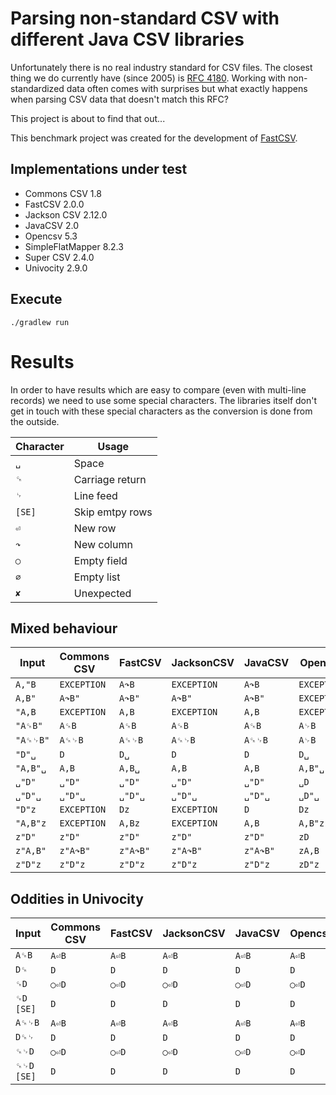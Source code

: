 # Parsing non-standard CSV with different Java CSV libraries

Unfortunately there is no real industry standard for CSV files. The closest thing we do currently
have (since 2005) is [RFC 4180](https://tools.ietf.org/html/rfc4180).
Working with non-standardized data often comes with surprises but what exactly happens when parsing
CSV data that doesn't match this RFC?

This project is about to find that out...

This benchmark project was created for the development of
[FastCSV](https://github.com/osiegmar/FastCSV).

## Implementations under test

- Commons CSV 1.8
- FastCSV 2.0.0
- Jackson CSV 2.12.0
- JavaCSV 2.0
- Opencsv 5.3
- SimpleFlatMapper 8.2.3
- Super CSV 2.4.0
- Univocity 2.9.0

## Execute

    ./gradlew run

# Results

In order to have results which are easy to compare (even with multi-line records) we need to use
some special characters.
The libraries itself don't get in touch with these special characters as the conversion is done
from the outside.

| Character | Usage             |
| --------- | ----------------- |
| `␣`       | Space             |
| `␍`       | Carriage return   |
| `␊`       | Line feed         |
| `[SE]`    | Skip emtpy rows   |
| `⏎`       | New row           |
| `↷`       | New column        |
| `◯`       | Empty field       |
| `∅`       | Empty list        |
| `✘`       | Unexpected        |

## Mixed behaviour
| Input    | Commons CSV | FastCSV  | JacksonCSV  | JavaCSV  | Opencsv     | Sfm      | SuperCSV    | Univocity |
| -------- | ----------- | -------- | ----------- | -------- | ----------- | -------- | ----------- | --------- |
| `A,"B`   | `EXCEPTION` | `A↷B`    | `EXCEPTION` | `A↷B`    | `EXCEPTION` | `A↷B`    | `EXCEPTION` | `A↷B`     |
| `A,B"`   | `A↷B"`      | `A↷B"`   | `A↷B"`      | `A↷B"`   | `EXCEPTION` | `A↷B"`   | `EXCEPTION` | `A↷B"`    |
| `"A,B`   | `EXCEPTION` | `A,B`    | `EXCEPTION` | `A,B`    | `EXCEPTION` | `A,B`    | `EXCEPTION` | `A,B`     |
| `"A␍B"`  | `A␍B`       | `A␍B`    | `A␍B`       | `A␍B`    | `A␊B`       | `A␍B`    | `A␊B`       | `A␍B`     |
| `"A␍␊B"` | `A␍␊B`      | `A␍␊B`   | `A␍␊B`      | `A␍␊B`   | `A␊B`       | `A␍␊B`   | `A␊B`       | `A␍␊B`    |
| `"D"␣`   | `D`         | `D␣`     | `D`         | `D`      | `D␣`        | `D"␣`    | `D␣`        | `D`       |
| `"A,B"␣` | `A,B`       | `A,B␣`   | `A,B`       | `A,B`    | `A,B"␣`     | `A,B"␣`  | `A,B␣`      | `A,B`     |
| `␣"D"`   | `␣"D"`      | `␣"D"`   | `␣"D"`      | `␣"D"`   | `␣D`        | `␣"D"`   | `␣D`        | `␣"D"`    |
| `␣"D"␣`  | `␣"D"␣`     | `␣"D"␣`  | `␣"D"␣`     | `␣"D"␣`  | `␣D"␣`      | `␣"D"␣`  | `␣D␣`       | `␣"D"␣`   |
| `"D"z`   | `EXCEPTION` | `Dz`     | `EXCEPTION` | `D`      | `Dz`        | `D"z`    | `Dz`        | `"D"z`    |
| `"A,B"z` | `EXCEPTION` | `A,Bz`   | `EXCEPTION` | `A,B`    | `A,B"z`     | `A,B"z`  | `A,Bz`      | `"A,B"z`  |
| `z"D"`   | `z"D"`      | `z"D"`   | `z"D"`      | `z"D"`   | `zD`        | `z"D"`   | `zD`        | `z"D"`    |
| `z"A,B"` | `z"A↷B"`    | `z"A↷B"` | `z"A↷B"`    | `z"A↷B"` | `zA,B`      | `z"A↷B"` | `zA,B`      | `z"A↷B"`  |
| `z"D"z`  | `z"D"z`     | `z"D"z`  | `z"D"z`     | `z"D"z`  | `zD"z`      | `z"D"z`  | `zDz`       | `z"D"z`   |

## Oddities in Univocity
| Input      | Commons CSV | FastCSV | JacksonCSV | JavaCSV | Opencsv | Sfm   | SuperCSV | Univocity |
| ---------- | ----------- | ------- | ---------- | ------- | ------- | ----- | -------- | --------- |
| `A␍B`      | `A⏎B`       | `A⏎B`   | `A⏎B`      | `A⏎B`   | `A⏎B`   | `A⏎B` | `A⏎B`    | `A␍B ✘`   |
| `D␍`       | `D`         | `D`     | `D`        | `D`     | `D`     | `D`   | `D`      | `D␍ ✘`    |
| `␍D`       | `◯⏎D`       | `◯⏎D`   | `◯⏎D`      | `◯⏎D`   | `◯⏎D`   | `◯⏎D` | `◯⏎D`    | `␍D ✘`    |
| `␍D [SE]`  | `D`         | `D`     | `D`        | `D`     | `D`     | `D`   | `D`      | `␍D ✘`    |
| `A␍␊B`     | `A⏎B`       | `A⏎B`   | `A⏎B`      | `A⏎B`   | `A⏎B`   | `A⏎B` | `A⏎B`    | `A␍⏎B ✘`  |
| `D␍␊`      | `D`         | `D`     | `D`        | `D`     | `D`     | `D`   | `D`      | `D␍ ✘`    |
| `␍␊D`      | `◯⏎D`       | `◯⏎D`   | `◯⏎D`      | `◯⏎D`   | `◯⏎D`   | `◯⏎D` | `◯⏎D`    | `␍⏎D ✘`   |
| `␍␊D [SE]` | `D`         | `D`     | `D`        | `D`     | `D`     | `D`   | `D`      | `␍⏎D ✘`   |
